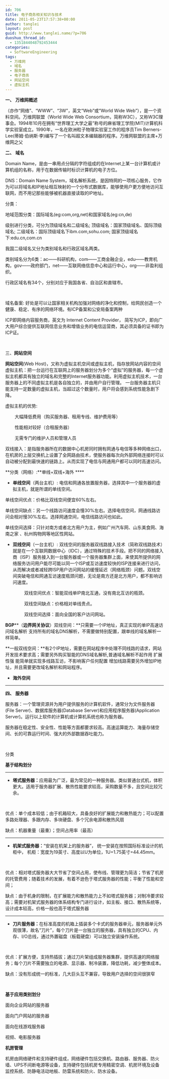 ```yaml
---
id: 706
title: 电子商务相关知识与技术
date: 2011-05-23T17:57:38+00:00
author: tanglei
layout: post
guid: http://www.tanglei.name/?p=706
duoshuo_thread_id:
  - 1351844048792453444
categories:
  - SoftwareEngineering
tags:
  - 万维网
  - 域名
  - 服务器
  - 电子商务
  - 网站空间
  - 虚拟主机
---
```

**一、** **万维网概述**

（亦作“网络”、“WWW”、“3W”，英文“Web”或“World Wide Web”），是一个资料空间。万维网联盟（World Wide Web Consortium，简称W3C），又称W3C理事会。1994年10月在拥有“世界理工大学之最”称号的麻省理工学院(MIT)计算机科学实验室成立。1990年，一名在欧洲粒子物理实验室工作的程序员Tim Berners-Lee(蒂姆·伯纳斯·李)编写了一个名叫超文本编辑器的程序。万维网联盟的主席+万维网之父

**二、** **域名**

Domain Name，是由一串用点分隔的字符组成的在Internet上某一台计算机或计算机组的名称，用于在数据传输时标识计算机的电子方位。

DNS：Domain Name System，域名解析系统，是因特网的一项核心服务，它作为可以将域名和IP地址相互映射的一个分布式数据库，能够使用户更方便地访问互联网，而不用记那些能够被机器直接读取的IP地址。

分类：

地域范围分类：国际域名(eg:com,org,net)和国家域名(eg:cn,de)

级别进行分类，可分为顶级域名和二级域名; 顶级域名：国家顶级域名、国际顶级域名; 二级域名：国际顶级域名下ibm.com,sohu.com; 国家顶级域名下:edu.cn,com.cn

我国二级域名又分为类别域名和行政区域名两类。

类别域名分为6类：ac——科研机构，com——工商金融企业，edu——教育机构，gov——政府部门，net——互联网络信息中心和运行中心，org——非盈利组织。

行政区域名有34个，分别对应于我国各省、自治区和直辖市。

&nbsp;

域名备案: 好处是可以让国家相关机构加强对网络的净化和控制，给网民创造一个健康、稳定、有序的网络环境。有ICP备案和公安局备案两种

ICP即网络内容服务商，英文为 Internet Content Provider， 简写为ICP，即向广大用户综合提供互联网信息业务和增值业务的电信运营商，其必须具备的证书即为ICP证。

&nbsp;

三、**网站空间**

**网站空间**(Web Host)，又称为虚拟主机空间或虚拟主机，指存放网站内容的空间虚拟主机：把一台运行在互联网上的服务器划分为多个“虚拟”的服务器，每一个虚拟主机都具有独立的域名和完整的Internet服务器功能。利用虚拟主机技术，一台服务器上的不同虚拟主机是各自独立的，并由用户自行管理。 一台服务器主机只能支持一定数量的虚拟主机，当超过这个数量时，用户将会感到系统性能急剧下降。

虚拟主机的优势:

<p style="padding-left: 30px;">
  大幅降低费用（购买服务器、租用专线、维护费用等）
</p>

<p style="padding-left: 30px;">
  性能相对较好（合租服务器）
</p>

<p style="padding-left: 30px;">
  无需专门的维护人员和管理人员
</p>

双线接入：是指服务器所在的数据中心机房同时拥有网通与电信等多种网络出口，在机房的上层交换机上设置了全网路由技术，使服务器每次向外部网络连接时可以自动被分配到最快速的链路上。从而实现了电信与网通用户都可以同时高速访问。

**分类（网络）:**单线+双线+海外 ****

  * **单线空间**（两台主机）: 电信和网通各放置服务器，选择其中一个服务器的虚拟主机，就是所谓的单线空间。

单线空间优点：价格比双线空间便宜60%左右。

单线空间缺点：另一个线路访问速度会慢30%左右。选择电信空间，网通线路访问会相对慢30%左右。选择网通空间，电信线路访问也如此。

单线空间选择：只针对南方或者北方用户为主，例如广州汽车网、山东美食网、海南之家 、杭州购物网等地区性网站。

  * **双线空间**（一台主机）: 双线空间的服务器双线路接入技术（简称双线路技术）就是在一个互联网数据中心（IDC），通过特殊的技术手段。把不同的网络接入商（ISP）服务接入到一台服务器或一个服务器集群上面，来使其所提供的网络服务访问用户能尽可能以同一个ISP或互访速度较快的ISP连接来进行访问，从而解决或者减轻跨ISP用户访问网站的缓慢延迟（网络瓶颈）问题。双线空间突破电信和网通互访速度瓶颈问题，无论是南方还是北方用户，都不影响访问速度。

<p style="padding-left: 60px;">
  双线空间优点：智能双线单IP南北互通，没有南北互访的瓶颈。
</p>

<p style="padding-left: 60px;">
  双线空间缺点：价格相对单线贵点。
</p>

<p style="padding-left: 60px;">
  双线空间选择：面向全国的客户访问网站。
</p>

**BGP****（**边界网关协议**）双线空间：**只需要一个IP地址，真正实现的单IP高速访问域名解析 支持所有的域名DNS解析，不需要做特别配置，跟单线的域名解析一样简单。
  
**一般双线空间：**有2个IP地址，需要在网站程序中处理不同线路的请求，网站开发技术要求高；需要另外购买智能的DNS域名解析,普通域名解析不起作用 扩展性强 能简单就实现多线路互访，不影响客户任何配置 增加线路需要另外增加IP地址，并且需要更改域名解析和网站程序。

  * **海外空间**

 ****

**四、** **服务器**

服务器：一个管理资源并为用户提供服务的计算机软件，通常分为文件服务器(File Server)、数据库服务器(Database Server)和应用程序服务器(Application Server)。运行以上软件的计算机或计算机系统也称为服务器。

服务器在稳定性、安全性、性能等方面都要求较高。高速运算能力、海量存储空间、长的可靠运行时间、强大的外部数据吞吐能力。

&nbsp;

分类

**基于结构划分**

 ****

  * **<span style="font-weight: normal;"><strong>塔式服务器：</strong>应用最为广泛，最为常见的一种服务器。类似普通台式机，体积更大。适用于服务器扩展、散热性能要求较高，采购数量不多，且空间比较冗余。</span>**

&nbsp;

优点：单个成本较低；由于机箱较大，具备良好的扩展能力和散热能力；可以配置多路处理器、多跟内存、多块硬盘、多个冗余电源和散热风扇

缺点：机器重量（最重）；空间占用率（最高）

 ****

  * **<span style="font-weight: normal;"><strong>机架式服务器：</strong>“安装在机架上的服务器”， 统一安装在按照国际标准设计的机柜中， 机柜：宽度为19英寸、高度以U为单位，1U=1.75英寸=44.45mm。</span>**

&nbsp;

优点：相对塔式服务器大大节省了空间占用，使布线、管理更为简洁；节省了机房的托管费用；随着技术的发展，有着不逊色于塔式服务器的性能；平衡了性能和空间；

缺点：由于机身的限制，在扩展能力和散热能力上不如塔式服务器；对制冷要求较高；需要对机架式服务器的体系结构专门进行设计，如主板、接口、散热系统等，设计成本较高，价格一般也高于塔式服务器

 ****

  * **<span style="font-weight: normal;"><strong>刀片服务器：</strong>在标准高度的机箱上插装多个卡式的服务器单元，服务器单元外观很薄，故名“刀片”，每个刀片是一台独立的服务器，具有独立的CPU、内存、I/O总线，通过外置磁盘（板载硬盘）可以独立安装操作系统。</span>**

&nbsp;

优点：扩展方便，支持热插拔；通过刀片架组成服务器集群，提供高速的网络服务；每个刀片不需要独立的电源、显示器、制冷装置，降低功耗，减少整体成本。

缺点：没有形成统一的标准，几大巨头互不兼容，导致用户选择的空间很狭窄

&nbsp;

 **基于应用类别划分**

面向企业网站的服务器

面向门户网站的服务器

面向在线游戏服务器

视频、电影服务器

**机房管理**

机房由网络硬件和支持硬件组成，网络硬件包括交换机、路由器、服务器、防火墙、UPS不间断电源等设备，支持硬件包括机房专用精密空调、机房环境及设备监控系统、防静电活动地板、防雷系统和防火、防水设备。

&nbsp;
